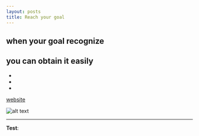```yaml
---
layout: posts
title: Reach your goal
---
```


## when your goal recognize
you can obtain it easily
-
-
-
-

[website](http://www.google.com)



![alt text](../assets/images/2.jpg "Team Picture")

---
**Test**:
